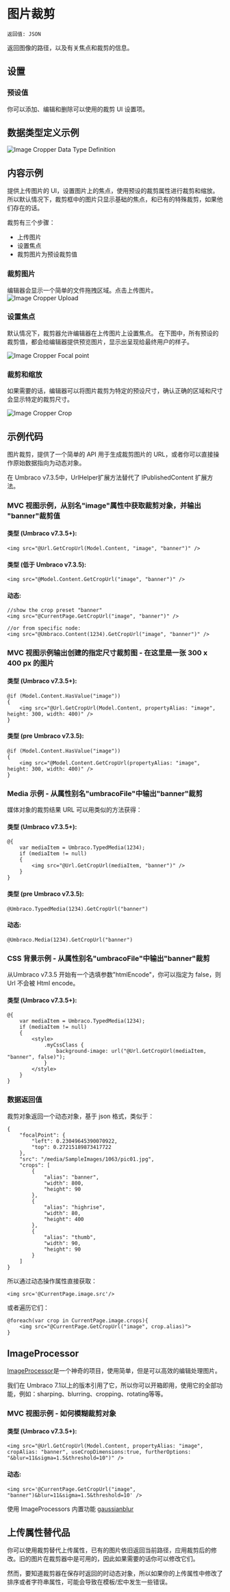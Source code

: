 # 图片裁剪

`返回值: JSON`

返回图像的路径，以及有关焦点和裁剪的信息。

## 设置

### 预设值
你可以添加、编辑和删除可以使用的裁剪 UI 设置项。

## 数据类型定义示例

![Image Cropper Data Type Definition](images/Image-Cropper/datatype.png)

## 内容示例 
提供上传图片的 UI，设置图片上的焦点，使用预设的裁剪属性进行裁剪和缩放。所以默认情况下，裁剪框中的图片只显示基础的焦点，和已有的特殊裁剪，如果他们存在的话。

裁剪有三个步骤：

- 上传图片
- 设置焦点
- 裁剪图片为预设裁剪值

### 裁剪图片
编辑器会显示一个简单的文件拖拽区域。点击上传图片。
![Image Cropper Upload](images/Image-Cropper/upload.png)

### 设置焦点
默认情况下，裁剪器允许编辑器在上传图片上设置焦点。
在下图中，所有预设的裁剪值，都会给编辑器提供预览图片，显示出呈现给最终用户的样子。

![Image Cropper Focal point](images/Image-Cropper/focalpoint.png)

### 裁剪和缩放
如果需要的话，编辑器可以将图片裁剪为特定的预设尺寸，确认正确的区域和尺寸会显示特定的裁剪尺寸。

![Image Cropper Crop](images/Image-Cropper/crop.png)


## 示例代码

图片裁剪，提供了一个简单的 API 用于生成裁剪图片的 URL，或者你可以直接操作原始数据指向为动态对象。

在 Umbraco v7.3.5中，UrlHelper扩展方法替代了 IPublishedContent 扩展方法。

### MVC 视图示例，从别名"image"属性中获取裁剪对象，并输出 "banner"裁剪值

#### 类型 (Umbraco v7.3.5+):

    <img src="@Url.GetCropUrl(Model.Content, "image", "banner")" />

#### 类型 (低于 Umbraco v7.3.5):

    <img src="@Model.Content.GetCropUrl("image", "banner")" />

#### 动态:
    
    //show the crop preset "banner"
    <img src="@CurrentPage.GetCropUrl("image", "banner")" />

    //or from specific node:
    <img src="@Umbraco.Content(1234).GetCropUrl("image", "banner")" />

### MVC 视图示例输出创建的指定尺寸裁剪图 - 在这里是一张 300 x 400 px 的图片

#### 类型 (Umbraco v7.3.5+):
    
	@if (Model.Content.HasValue("image"))
    {
        <img src="@Url.GetCropUrl(Model.Content, propertyAlias: "image", height: 300, width: 400)" />
    }

#### 类型 (pre Umbraco v7.3.5):
    
    @if (Model.Content.HasValue("image"))
    {
        <img src="@Model.Content.GetCropUrl(propertyAlias: "image", height: 300, width: 400)" />
    }

### Media 示例 - 从属性别名"umbracoFile"中输出"banner"裁剪

媒体对象的裁剪结果 URL 可以用类似的方法获得：

#### 类型 (Umbraco v7.3.5+):
    
    @{
        var mediaItem = Umbraco.TypedMedia(1234);
        if (mediaItem != null)
        {
            <img src="@Url.GetCropUrl(mediaItem, "banner")" />
        }
    }

#### 类型 (pre Umbraco v7.3.5):

    @Umbraco.TypedMedia(1234).GetCropUrl("banner")

#### 动态:

    @Umbraco.Media(1234).GetCropUrl("banner")


### CSS 背景示例 - 从属性别名"umbracoFile"中输出"banner"裁剪

从Umbraco v7.3.5 开始有一个选填参数"htmlEncode"，你可以指定为 false，则 Url 不会被 Html encode。

#### 类型 (Umbraco v7.3.5+):

    @{
        var mediaItem = Umbraco.TypedMedia(1234);
        if (mediaItem != null)
        {
            <style>
                .myCssClass {
                    background-image: url("@Url.GetCropUrl(mediaItem, "banner", false)");
                }
            </style>
        }
    }

### 数据返回值

裁剪对象返回一个动态对象，基于 json 格式，类似于：

	{
		"focalPoint": {
			"left": 0.23049645390070922,
			"top": 0.27215189873417722
		},
		"src": "/media/SampleImages/1063/pic01.jpg",
		"crops": [
			{
				"alias": "banner",
				"width": 800,
				"height": 90
			},
			{
				"alias": "highrise",
				"width": 80,
				"height": 400
			},
			{
				"alias": "thumb",
				"width": 90,
				"height": 90
			}
		]
	}

所以通过动态操作属性直接获取：

    <img src='@CurrentPage.image.src'/>

或者遍历它们：

	@foreach(var crop in CurrentPage.image.crops){
		<img src="@CurrentPage.GetCropUrl("image", crop.alias)">
	}

## ImageProcessor
[ImageProcessor](http://imageprocessor.org/)是一个神奇的项目，使用简单，但是可以高效的编辑处理图片。

我们在 Umbraco 7.1以上的版本引用了它，所以你可以开箱即用，使用它的全部功能，例如：sharping、blurring、cropping、rotating等等。

### MVC 视图示例 - 如何模糊裁剪对象

#### 类型 (Umbraco v7.3.5+):

    <img src="@Url.GetCropUrl(Model.Content, propertyAlias: "image", cropAlias: "banner", useCropDimensions:true, furtherOptions: "&blur=11&sigma=1.5&threshold=10")" />

#### 动态:

    <img src='@CurrentPage.GetCropUrl("image", "banner")&blur=11&sigma=1.5&threshold=10' />

使用 ImageProcessors 内置功能 [gaussianblur](http://imageprocessor.org/imageprocessor-web/imageprocessingmodule/gaussianblur/)    

## 上传属性替代品

你可以使用裁剪替代上传属性，已有的图片依旧返回当前路径，应用裁剪后的修改。旧的图片在裁剪器中是可用的，因此如果需要的话你可以修改它们。

然而，要知道裁剪器在保存时返回的时动态对象，所以如果你的上传属性中修改了排序或者字符串属性，可能会导致在模板/宏中发生一些错误。


